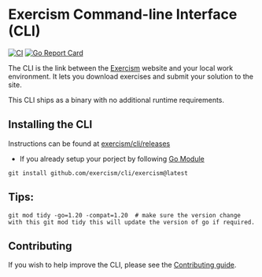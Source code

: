# Exercism Command-line Interface (CLI)

[![CI](https://github.com/exercism/cli/actions/workflows/ci.yml/badge.svg)](https://github.com/exercism/cli/actions/workflows/ci.yml)
[![Go Report Card](https://goreportcard.com/badge/github.com/exercism/cli)](https://goreportcard.com/report/github.com/exercism/cli)

The CLI is the link between the [Exercism][exercism] website and your local work environment. It lets you download exercises and submit your solution to the site.

This CLI ships as a binary with no additional runtime requirements.

## Installing the CLI

Instructions can be found at [exercism/cli/releases](https://github.com/exercism/cli/releases)

- If you already setup your porject by following [Go Module](https://go.dev/doc/modules/layout)


```
git install github.com/exercism/cli/exercism@latest
```

## Tips: 

```
git mod tidy -go=1.20 -compat=1.20  # make sure the version change with this git mod tidy this will update the version of go if required.
```
## Contributing

If you wish to help improve the CLI, please see the [Contributing guide][contributing].

[exercism]: http://exercism.io
[contributing]: /CONTRIBUTING.md
